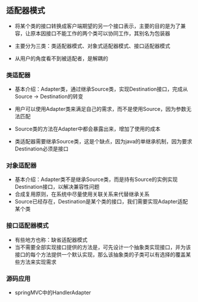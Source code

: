 ## 适配器模式

-   将某个类的接口转换成客户端期望的另一个接口表示，主要的目的是为了兼容，让原本因接口不能工作的两个类可以协同工作，其别名为包装器
-   主要分为三类：类适配器模式、对象式适配器模式、接口适配器模式

-   从用户的角度看不到被适配者，是解耦的

### 类适配器

-   基本介绍：Adapter类，通过继承Source类，实现Destination接口，完成从Source -> Destination的转变
-   用户可以使用Adapter类来满足自己的需求，而不是使用Source，因为参数无法匹配

-   Source类的方法在Adapter中都会暴露出来，增加了使用的成本
-   类适配器需要继承Source类，这是个缺点，因为java的单继承机制，因为要求Destination必须是接口

### 对象适配器

-   基本介绍：Adapter类不是继承Source类，而是持有Source的实例实现Destination接口，以解决兼容性问题
-   合成复用原则，在系统中尽量使用关联关系来代替继承关系
-   Source已经存在，Destination是某个类的接口，我们需要实现Adapter适配某个类

### 接口适配器模式

-   有些地方也称：缺省适配器模式
-   当不需要全部实现接口提供的方法是，可先设计一个抽象类实现接口，并为该接口的每个方法提供一个默认实现，那么该抽象类的子类可以有选择的覆盖某些方法来实现需求

### 源码应用

-   springMVC中的HandlerAdapter